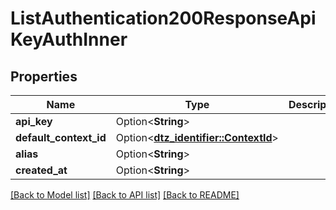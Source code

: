 # ListAuthentication200ResponseApiKeyAuthInner

## Properties

Name | Type | Description | Notes
------------ | ------------- | ------------- | -------------
**api_key** | Option<**String**> |  | [optional]
**default_context_id** | Option<[**dtz_identifier::ContextId**](dtz_identifier::ContextId.md)> |  | [optional]
**alias** | Option<**String**> |  | [optional]
**created_at** | Option<**String**> |  | [optional]

[[Back to Model list]](../README.md#documentation-for-models) [[Back to API list]](../README.md#documentation-for-api-endpoints) [[Back to README]](../README.md)


